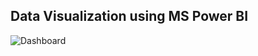 ## Data Visualization using MS Power BI

![Dashboard](https://github.com/user-attachments/assets/84adb9d5-8866-453c-880b-ce3d0d2ecf0f)
